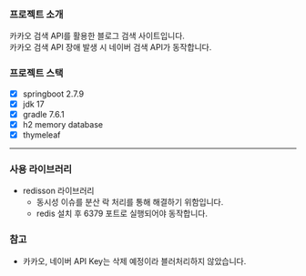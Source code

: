 ### 프로젝트 소개
카카오 검색 API를 활용한 블로그 검색 사이트입니다.  
카카오 검색 API 장애 발생 시 네이버 검색 API가 동작합니다.

### 프로젝트 스택
- [x] springboot 2.7.9
- [x] jdk 17
- [x] gradle 7.6.1
- [x] h2 memory database
- [x] thymeleaf
----
### 사용 라이브러리
- redisson 라이브러리
  - 동시성 이슈를 분산 락 처리를 통해 해결하기 위함입니다.
  - redis 설치 후 6379 포트로 실행되어야 동작합니다.

### 참고
- 카카오, 네이버 API Key는 삭제 예정이라 블러처리하지 않았습니다.
